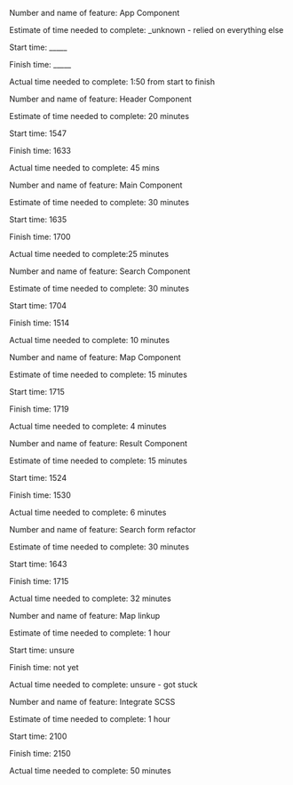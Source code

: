 Number and name of feature: App Component

Estimate of time needed to complete: _unknown - relied on everything else

Start time: _____

Finish time: _____

Actual time needed to complete: 1:50 from start to finish


Number and name of feature: Header Component

Estimate of time needed to complete: 20 minutes

Start time: 1547

Finish time: 1633

Actual time needed to complete: 45 mins


Number and name of feature: Main Component

Estimate of time needed to complete: 30 minutes

Start time: 1635

Finish time: 1700

Actual time needed to complete:25 minutes


Number and name of feature: Search Component

Estimate of time needed to complete: 30 minutes

Start time: 1704

Finish time: 1514

Actual time needed to complete: 10 minutes


Number and name of feature: Map Component

Estimate of time needed to complete: 15 minutes

Start time: 1715

Finish time: 1719

Actual time needed to complete: 4 minutes


Number and name of feature: Result Component

Estimate of time needed to complete: 15 minutes

Start time: 1524

Finish time: 1530

Actual time needed to complete: 6 minutes


Number and name of feature: Search form refactor

Estimate of time needed to complete: 30 minutes

Start time: 1643

Finish time: 1715

Actual time needed to complete: 32 minutes


Number and name of feature: Map linkup

Estimate of time needed to complete: 1 hour

Start time: unsure

Finish time: not yet

Actual time needed to complete: unsure - got stuck


Number and name of feature: Integrate SCSS

Estimate of time needed to complete: 1 hour

Start time: 2100

Finish time: 2150

Actual time needed to complete: 50 minutes